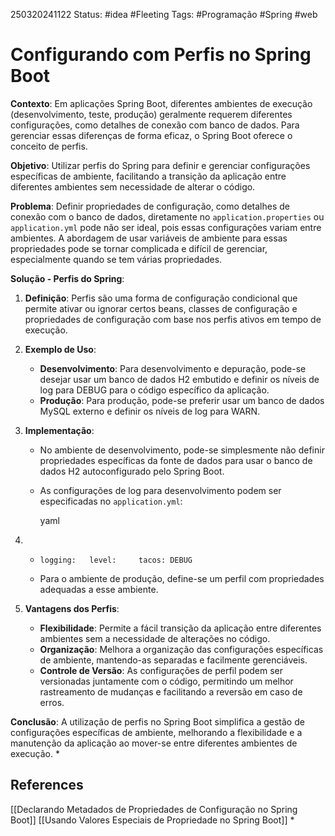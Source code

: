 250320241122
Status: #idea #Fleeting 
Tags:  #Programação #Spring #web 
# Configurando com Perfis no Spring Boot
**Contexto**: Em aplicações Spring Boot, diferentes ambientes de execução (desenvolvimento, teste, produção) geralmente requerem diferentes configurações, como detalhes de conexão com banco de dados. Para gerenciar essas diferenças de forma eficaz, o Spring Boot oferece o conceito de perfis.

**Objetivo**: Utilizar perfis do Spring para definir e gerenciar configurações específicas de ambiente, facilitando a transição da aplicação entre diferentes ambientes sem necessidade de alterar o código.

**Problema**: Definir propriedades de configuração, como detalhes de conexão com o banco de dados, diretamente no `application.properties` ou `application.yml` pode não ser ideal, pois essas configurações variam entre ambientes. A abordagem de usar variáveis de ambiente para essas propriedades pode se tornar complicada e difícil de gerenciar, especialmente quando se tem várias propriedades.

**Solução - Perfis do Spring**:

1. **Definição**: Perfis são uma forma de configuração condicional que permite ativar ou ignorar certos beans, classes de configuração e propriedades de configuração com base nos perfis ativos em tempo de execução.
    
2. **Exemplo de Uso**:
    
    - **Desenvolvimento**: Para desenvolvimento e depuração, pode-se desejar usar um banco de dados H2 embutido e definir os níveis de log para DEBUG para o código específico da aplicação.
    - **Produção**: Para produção, pode-se preferir usar um banco de dados MySQL externo e definir os níveis de log para WARN.
3. **Implementação**:
    
    - No ambiente de desenvolvimento, pode-se simplesmente não definir propriedades específicas da fonte de dados para usar o banco de dados H2 autoconfigurado pelo Spring Boot.
    - As configurações de log para desenvolvimento podem ser especificadas no `application.yml`:
        
        yaml
        

1. - `logging:   level:     tacos: DEBUG`
        
    - Para o ambiente de produção, define-se um perfil com propriedades adequadas a esse ambiente.
2. **Vantagens dos Perfis**:
    
    - **Flexibilidade**: Permite a fácil transição da aplicação entre diferentes ambientes sem a necessidade de alterações no código.
    - **Organização**: Melhora a organização das configurações específicas de ambiente, mantendo-as separadas e facilmente gerenciáveis.
    - **Controle de Versão**: As configurações de perfil podem ser versionadas juntamente com o código, permitindo um melhor rastreamento de mudanças e facilitando a reversão em caso de erros.

**Conclusão**: A utilização de perfis no Spring Boot simplifica a gestão de configurações específicas de ambiente, melhorando a flexibilidade e a manutenção da aplicação ao mover-se entre diferentes ambientes de execução.
*
## References
[[Declarando Metadados de Propriedades de Configuração no Spring Boot]]
[[Usando Valores Especiais de Propriedade no Spring Boot]]
*

